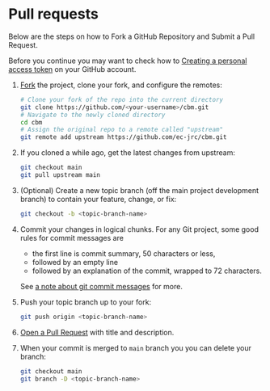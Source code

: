 # Pull requests

Below are the steps on how to Fork a GitHub Repository and Submit a Pull Request.

Before you continue you may want to check how to
[Creating a personal access token](https://docs.github.com/en/github/authenticating-to-github/creating-a-personal-access-token)
on your GitHub account.


1. [Fork](http://help.github.com/fork-a-repo/) the project, clone your fork,
   and configure the remotes:

   ```bash
   # Clone your fork of the repo into the current directory
   git clone https://github.com/<your-username>/cbm.git
   # Navigate to the newly cloned directory
   cd cbm
   # Assign the original repo to a remote called "upstream"
   git remote add upstream https://github.com/ec-jrc/cbm.git
   ```


2. If you cloned a while ago, get the latest changes from upstream:

   ```bash
   git checkout main
   git pull upstream main
   ```


3. (Optional) Create a new topic branch (off the main project development branch) to
   contain your feature, change, or fix:

   ```bash
   git checkout -b <topic-branch-name>
   ```


4. Commit your changes in logical chunks. For any Git project, some good rules
   for commit messages are
   * the first line is commit summary, 50 characters or less,
   * followed by an empty line
   * followed by an explanation of the commit, wrapped to 72 characters.

   See [a note about git commit messages](http://tbaggery.com/2008/04/19/a-note-about-git-commit-messages.html)
   for more.


5. Push your topic branch up to your fork:

   ```bash
   git push origin <topic-branch-name>
   ```


6. [Open a Pull Request](https://help.github.com/articles/using-pull-requests/)
   with title and description.


7. When your commit is merged to `main` branch you you can delete your branch:

   ```bash
   git checkout main
   git branch -D <topic-branch-name>
   ```